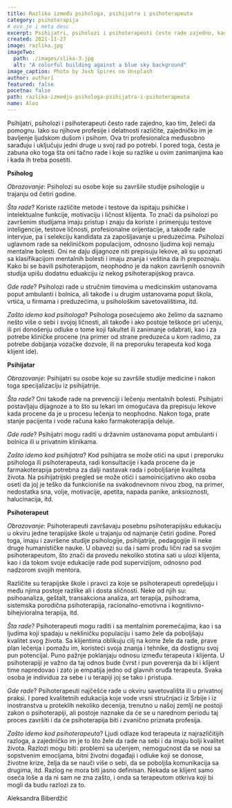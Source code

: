 ```yaml
---
title: Razlika između psihologa, psihijatra i psihoterapeuta
category: psihoterapija
# ovo je i meta desc
excerpt: Psihijatri, psiholozi i psihoterapeuti često rade zajedno, kao tim, želeći da pomognu.
created: 2021-11-27
image: razlika.jpg
imageTwo:
  path: ./images/slika-3.jpg
  alt: "A colorful building against a blue sky background"
image_caption: Photo by Josh Spires on Unsplash
author: author1
featured: false
pocetna: false
path: razlika-izmedju-psihologa-psihijatra-i-psihoterapeuta
name: Aloo
---
```



Psihijatri, psiholozi i psihoterapeuti često rade zajedno, kao tim, želeći da pomognu. Iako su njihove profesije i delatnosti različite, zajedničko im je bavljenje ljudskom dušom i psihom. Ova tri profesionalca međusobno sarađuju i uključuju jedni druge u svoj rad po potrebi. I pored toga, česta je zabuna oko toga šta oni tačno rade i koje su razlike u ovim zanimanjima kao i kada ih treba posetiti.

**Psiholog**

*Obrazovanje*: Psiholozi su osobe koje su završile studije psihologije u trajanju od četiri godine.

*Šta rade*? Koriste različite metode i testove da ispitaju psihičke i intelektualne funkcije, motivaciju i ličnost klijenta. To znači da psiholozi po završenim studijama imaju pristup i znaju da koriste i primenjuju testove inteligencije, testove ličnosti, profesionalne orijentacije, a takođe rade intervjue, pa i selekciju kandidata za zapošljavanje u preduzećima. Psiholozi uglavnom rade sa nekliničkom populacijom, odnosno ljudima koji nemaju mentalne bolesti. Oni ne daju dijagnoze niti prepisuju lekove, ali su upoznati sa klasifikacijom mentalnih bolesti i imaju znanja i veština da ih prepoznaju. Kako bi se bavili psihoterapijom, neophodno je da nakon završenih osnovnih studija upišu dodatnu eduakciju iz nekog psihoterapijskog pravca.

*Gde rade*? Psiholozi rade u stručnim timovima u medicinskim ustanovama poput ambulanti i bolnica, ali takođe i u drugim ustanovama poput škola, vrtića, u firmama i preduzećima, u psihološkim savetovalištima, itd.

*Zašto idemo kod psihologa*? Psihologa posećujemo ako želimo da saznamo nešto više o sebi i svojoj ličnosti, ali takođe i ako postoje teškoće pri učenju, ili pri donošenju odluke o tome koji fakultet ili zanimanje odabrati, kao i za potrebe kliničke procene (na primer od strane preduzeća u kom radimo, za potrebe dobijanja vozačke dozvole, ili na preporuku terapeuta kod koga klijent ide).

**Psihijatar**

*Obrazovanje*: Psihijatri su osobe koje su završile studije medicine i nakon toga specijalizaciju iz psihijatrije.

*Šta rade*? Oni takođe rade na prevenciji i lečenju mentalnih bolesti. Psihijatri postavljaju dijagnoze a to što su lekari im omogućava da prepisuju lekove kada procene da je u procesu lečenja to neophodno. Nakon toga, prate stanje pacijenta i vode računa kako farmakoterapija deluje.

*Gde rade*? Psihijatri mogu raditi u državnim ustanovama poput ambulanti i bolnica ili u privatnim klinikama.

*Zašto idemo kod psihijatra*? Kod psihijatra se može otići na uput i preporuku psihologa ili psihoterapeuta, radi konsultacije i kada procene da je farmakoterapija potrebna za dalji nastavak rada i poboljšanje kvaliteta života. Na psihijatrijski pregled se može otići i samoinicijativno ako osoba oseti da joj je teško da funkcioniše na svakodnevnom nivou zbog, na primer, nedostatka sna, volje, motivacije, apetita, napada panike, anksioznosti, halucinacija, itd.

**Psihoterapeut**

*Obrazovanje*: Psihoterapeuti završavaju posebnu psihoterapijsku edukaciju u okviru jedne terapijske škole u trajanju od najmanje četiri godine. Pored toga, imaju i završene studije psihologije, psihijatrije, pedagogije ili neke druge humanističke nauke. U obavezi su da i sami prođu lični rad sa svojim psihoterapeutom, što znači da provedu nekoliko stotina sati u ulozi klijenta, kao i da tokom svoje edukacije rade pod supervizijom, odnosno pod nadzorom svojih mentora. 

Različite su terapijske škole i pravci za koje se psihoterapeuti opredeljuju i među njima postoje razlike ali i dosta sličnosti. Neke od njih su: psihoanaliza, geštalt, transakciona analiza, art terapija, psihodrama, sistemska porodična psihoterapija, racionalno-emotivna i kognitivno-bihejvioralna terapija, itd.

*Šta rade*? Psihoterapeuti mogu raditi i sa mentalnim poremećajima, kao i sa ljudima koji spadaju u nekliničku populaciju i samo žele da poboljšaju kvalitet svog života. Sa klijentima oblikuju cilj na kome žele da rade, prave plan lečenja i pomažu im, koristeći svoja znanja i tehnike, da dostignu svoj pun potencijal. Puno pažnje poklanjaju odnosu između terapeuta i klijenta. U psihoterapiji je važno da taj odnos bude čvrst i pun poverenja da bi i klijent time napredovao i zato je empatija jedno od glavnih oruđa terapeuta. Svaka osoba je individua za sebe i u terapiji joj se tako i pristupa.

*Gde rade*? Psihoterapeuti najčešće rade u okviru savetovališta ili u privatnoj praksi. I pored kvalitetnih edukacija koje vode vrsni stručnjaci iz Srbije i iz inostranstva u proteklih nekoliko decenija, trenutno u našoj zemlji ne postoji zakon o psihoterapiji, ali postoje naznake da će se u narednom periodu taj proces završiti i da će psihoterapija biti i zvanično priznata profesija.

*Zašto idemo kod psihoterapeuta*? Ljudi odlaze kod terapeuta iz najrazličitijih razloga, a zajedničko im je to što žele da rade na sebi i da imaju bolji kvalitet života. Razlozi mogu biti: problemi sa učenjem, nemogućnost da se nosi sa sopstvenim emocijama, bitni životni događaji i odluke koji se donose, životne krize, želja da se nauči više o sebi, da se poboljša komunikacija sa drugima, itd. Razlog ne mora biti jasno definisan. Nekada se klijent samo oseća loše a da ni sam ne zna zašto, i onda sa terapeutom otkriva koji bi mogli da budu razlozi za to.

Aleksandra Biberdžić
